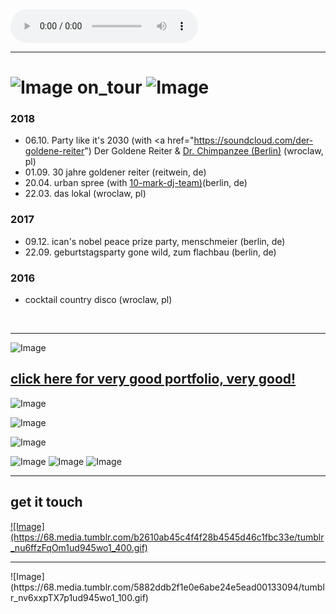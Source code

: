 
<audio controls>
  <source src="https://archive.org/download/TetrisThemeMusic/Tetris.ogg" type="audio/ogg">
  <source src="https://archive.org/download/TetrisThemeMusic/Tetris.mp3" type="audio/mpeg">
Your browser does not support the audio element.
</audio>
<br>
<hr>

# ![Image](https://68.media.tumblr.com/cff73c14c344212ac0ab1bf176c94e1a/tumblr_nu6ey7jGa91ud945wo1_100.gif) on_tour ![Image](https://68.media.tumblr.com/cff73c14c344212ac0ab1bf176c94e1a/tumblr_nu6ey7jGa91ud945wo1_100.gif)

### __2018__
 - 06.10. Party like it's 2030 (with <a href="https://soundcloud.com/der-goldene-reiter") Der Goldene Reiter </a> & <a href="https://soundcloud.com/drchimpanzee"> Dr. Chimpanzee (Berlin)</a>
(wroclaw, pl)
 - 01.09. 30 jahre goldener reiter (reitwein, de)
 - 20.04. urban spree (with <a href="https://soundcloud.com/10-mark-dj-team"> 10-mark-dj-team)</a>(berlin, de)
 - 22.03. das lokal (wroclaw, pl)
 
### __2017__
 - 09.12. ican's nobel peace prize party, menschmeier (berlin, de)
 - 22.09. geburtstagsparty gone wild, zum flachbau (berlin, de)

### __2016__
 - cocktail country disco (wroclaw, pl)
 
<br>
<hr>
 
![Image](https://image.flaticon.com/icons/svg/38/38534.svg)
## [click here for very good portfolio, very good!](https://vimeo.com/psychiatronics/about "VIMEO cool Portfolio !")         
![Image](https://image.flaticon.com/icons/svg/38/38534.svg)

![Image](https://68.media.tumblr.com/c5fa1f1c1a15f74a54abbcc11f320a6a/tumblr_nucain10qp1ud945wo1_100.gif)



![Image](https://68.media.tumblr.com/c5fa1f1c1a15f74a54abbcc11f320a6a/tumblr_nucain10qp1ud945wo1_100.gif)

![Image](https://68.media.tumblr.com/7c91b550bbaf6b25c1d4d4ab4b3edb85/tumblr_nu14j2cVLW1ud945wo2_75sq.gif)
![Image](https://68.media.tumblr.com/7c91b550bbaf6b25c1d4d4ab4b3edb85/tumblr_nu14j2cVLW1ud945wo2_75sq.gif)
![Image](https://68.media.tumblr.com/7c91b550bbaf6b25c1d4d4ab4b3edb85/tumblr_nu14j2cVLW1ud945wo2_75sq.gif)

<hr>

## get it touch
<a href="mailto:psychiatronics@riseup.net">
![Image](https://68.media.tumblr.com/b2610ab45c4f4f28b4545d46c1fbc33e/tumblr_nu6ffzFqOm1ud945wo1_400.gif)
</a>
<hr>
![Image](https://68.media.tumblr.com/5882ddb2f1e0e6abe24e5ead00133094/tumblr_nv6xxpTX7p1ud945wo1_100.gif)



